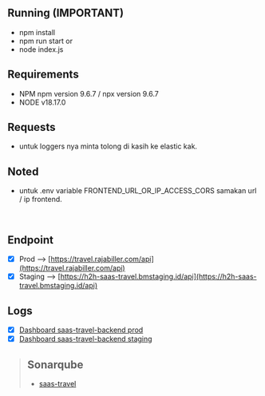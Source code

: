 ## Running (IMPORTANT)

- npm install
- npm run start or 
- node index.js

## Requirements

- NPM npm version 9.6.7 / npx version  9.6.7
- NODE v18.17.0

## Requests 

- untuk loggers nya minta tolong di kasih ke elastic kak.

## Noted

- untuk .env variable FRONTEND_URL_OR_IP_ACCESS_CORS samakan url / ip frontend.


&nbsp;
## Endpoint
- [x] Prod --> [https://travel.rajabiller.com/api](https://travel.rajabiller.com/api)
- [x] Staging --> [https://h2h-saas-travel.bmstaging.id/api](https://h2h-saas-travel.bmstaging.id/api)

## Logs
- [x] [Dashboard saas-travel-backend prod](https://log-h2h.rotit.art/app/r/s/ugly-many-egg)
- [x] [Dashboard saas-travel-backend staging](https://log-h2h.rotit.art/app/r/s/bald-calm-wolf)

> ## Sonarqube
> - [saas-travel](https://sonarqube.rotit.art/dashboard?id=saas-travel)
